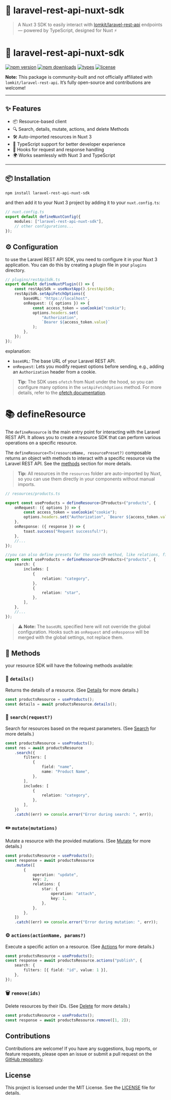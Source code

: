 # 🔗 laravel-rest-api-nuxt-sdk

> A Nuxt 3 SDK to easily interact with [lomkit/laravel-rest-api](https://github.com/lomkit/laravel-rest-api) endpoints — powered by TypeScript, designed for Nuxt ⚡️

# 🔗 laravel-rest-api-nuxt-sdk

[![npm version](https://img.shields.io/npm/v/laravel-rest-api-nuxt-sdk)](https://www.npmjs.com/package/laravel-rest-api-nuxt-sdk)
[![npm downloads](https://img.shields.io/npm/dm/laravel-rest-api-nuxt-sdk)](https://www.npmjs.com/package/laravel-rest-api-nuxt-sdk)
[![types](https://img.shields.io/badge/types-TypeScript-blue)](https://www.typescriptlang.org/)
[![license](https://img.shields.io/github/license/edepauw/laravel-rest-api-nuxt-sdk)](./LICENSE)

**Note:** This package is community-built and not officially affiliated with `lomkit/laravel-rest-api`. It’s fully open-source and contributions are welcome!

---

## ✨ Features

-   📦 Resource-based client
-   🔍 Search, details, mutate, actions, and delete Methods
-   🛠️ Auto-imported resources in Nuxt 3
-   🧩 TypeScript support for better developer experience
-   🔄 Hooks for request and response handling
-   🌍 Works seamlessly with Nuxt 3 and TypeScript

---

## 📦 Installation

```bash
npm install laravel-rest-api-nuxt-sdk
```

and then add it to your Nuxt 3 project by adding it to your `nuxt.config.ts`:

```typescript
// nuxt.config.ts
export default defineNuxtConfig({
	modules: ["laravel-rest-api-nuxt-sdk"],
	// other configurations...
});
```

## ⚙️ Configuration

to use the Laravel REST API SDK, you need to configure it in your Nuxt 3 application. You can do this by creating a plugin file in your `plugins` directory.

```typescript
// plugins/restApiSdk.ts
export default defineNuxtPlugin(() => {
	const restApiSdk = useNuxtApp().$restApiSdk;
	restApiSdk.setApiFetchOptions({
		baseURL: "https://localhost",
		onRequest: ({ options }) => {
			const access_token = useCookie("cookie");
			options.headers.set(
				"Authorization",
				`Bearer ${access_token.value}`
			);
		},
	});
});
```

explanation:

-   `baseURL`: The base URL of your Laravel REST API.
-   `onRequest`: Lets you modify request options before sending, e.g., adding an `Authorization` header from a cookie.

> **Tip:** The SDK uses `ofetch` from Nuxt under the hood, so you can configure many options in the `setApiFetchOptions` method. For more details, refer to the [ofetch documentation](https://github.com/unjs/ofetch).

# 📚 defineResource

The `defineResource` is the main entry point for interacting with the Laravel REST API. It allows you to create a resource SDK that can perform various operations on a specific resource.

The `defineResource<T>(resourceName, resourcePreset?)` composable returns an object with methods to interact with a specific resource via the Laravel REST API. See the [methods](#methods) section for more details.

> **Tip:** All resources in the `resources` folder are auto-imported by Nuxt, so you can use them directly in your components without manual imports.

```ts
// resources/products.ts

export const useProducts = defineResource<IProducts>("products", {
	onRequest: ({ options }) => {
		const access_token = useCookie("cookie");
		options.headers.set("Authorization", `Bearer ${access_token.value}`);
	},
	onResponse: ({ response }) => {
		toast.success("Request successful!");
	},
	//...
});

//you can also define presets for the search method, like relations, filters, etc.
export const useProducts = defineResource<IProducts>("products", {
	search: {
		includes: [
			{
				relation: "category",
			},
			{
				relation: "star",
			},
		],
	},
	//...
});
```

> ⚠️ **Note:** The `baseURL` specified here will not override the global configuration. Hooks such as `onRequest` and `onResponse` will be merged with the global settings, not replace them.

## <a id="methods"></a> 🧩 Methods

your resource SDK will have the following methods available:

### 🧾 `details()`

Returns the details of a resource. (See [Details](https://laravel-rest-api.lomkit.com/endpoints/details) for more details.)

```ts
const productsResource = useProducts();
const details = await productsResource.details();
```

### 🔎 `search(request?)`

Search for resources based on the request parameters. (See [Search](https://laravel-rest-api.lomkit.com/endpoints/search) for more details.)

```ts
const productsResource = useProducts();
const res = await productsResource
	.search({
		filters: [
			{
				field: "name",
				name: "Product Name",
			},
		],
		includes: [
			{
				relation: "category",
			},
		],
	})
	.catch((err) => console.error("Error during search: ", err));
```

### ✏️ `mutate(mutations)`

Mutate a resource with the provided mutations. (See [Mutate](https://laravel-rest-api.lomkit.com/endpoints/mutate) for more details.)

```ts
const productsResource = useProducts();
const response = await productsResource
	.mutate([
		{
			operation: "update",
			key: 2,
			relations: {
				star: {
					operation: "attach",
					key: 1,
				},
			},
		},
	])
	.catch((err) => console.error("Error during mutation: ", err));
```

### ⚙️ `actions(actionName, params?)`

Execute a specific action on a resource. (See [Actions](https://laravel-rest-api.lomkit.com/endpoints/actions) for more details.)

```ts
const productsResource = useProducts();
const response = await productsResource.actions("publish", {
	search: {
		filters: [{ field: "id", value: 1 }],
	},
});
```

### 🗑️ `remove(ids)`

Delete resources by their IDs. (See [Delete](https://laravel-rest-api.lomkit.com/endpoints/delete) for more details.)

```ts
const productsResource = useProducts();
const response = await productsResource.remove([1, 2]);
```

## Contributions

Contributions are welcome! If you have any suggestions, bug reports, or feature requests, please open an issue or submit a pull request on the [GitHub repository](https://github.com/edepauw/lomkit-rest-api-nuxt-sdk).

## License

This project is licensed under the MIT License. See the [LICENSE](./LICENSE) file for details.
